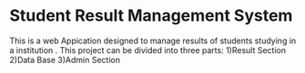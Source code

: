 # Student Result Management System
This is a web Appication designed to manage results of students studying in a institution .
This project can be divided into three parts:
1)Result Section
2)Data Base
3)Admin Section
